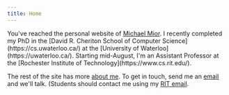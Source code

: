 ```yaml
---
title: Home
---
```


<div class="h-card">
You've reached the personal website of <a class="p-name u-url" rel="me" href="https://michael.mior.ca/">Michael Mior</a>.
I recently completed my PhD in the [David R. Cheriton School of Computer Science](https://cs.uwaterloo.ca/) at the [University of Waterloo](https://uwaterloo.ca/). Starting mid-August, I'm an Assistant Professor at the [Rochester Institute of Technology](https://www.cs.rit.edu/).

The rest of the site has more [about me](/about/).
To get in touch, send me an <a rel="me" class="u-email" href="mailto:michael@mior.ca">email</a> and we'll talk. (Students should contact me using my [RIT email](mailto:mmior@cs.rit.edu).
</div>

